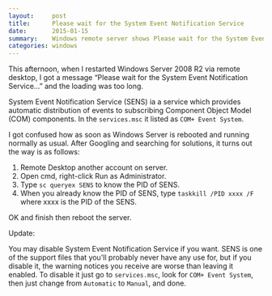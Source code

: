 ```yaml
---
layout:     post
title:      Please wait for the System Event Notification Service
date:       2015-01-15
summary:    Windows remote server shows Please wait for the System Event Notification Service when shutdown
categories: windows
---
```


This afternoon, when I restarted Windows Server 2008 R2 via remote desktop, I got a message “Please wait for the System Event Notification Service…” and the loading was too long.

System Event Notification Service (SENS) ia a service which provides automatic distribution of events to subscribing Component Object Model (COM) components. In the `services.msc` it listed as `COM+ Event System`.

I got confused how as soon as Windows Server is rebooted and running normally as usual. After Googling and searching for solutions, it turns out the way is as follows:

1. Remote Desktop another account on server.
2. Open cmd, right-click Run as Administrator.
3. Type `sc queryex SENS` to know the PID of SENS.
4. When you already know the PID of SENS, type `taskkill /PID xxxx /F` where xxxx is the PID of the SENS.

OK and finish then reboot the server.

Update:

You may disable System Event Notification Service if you want. SENS is one of the support files that you'll probably never have any use for, but if you disable it, the warning notices you receive are worse than leaving it enabled. To disable it just go to `services.msc`, look for `COM+ Event System`, then just change from `Automatic` to `Manual`, and done.